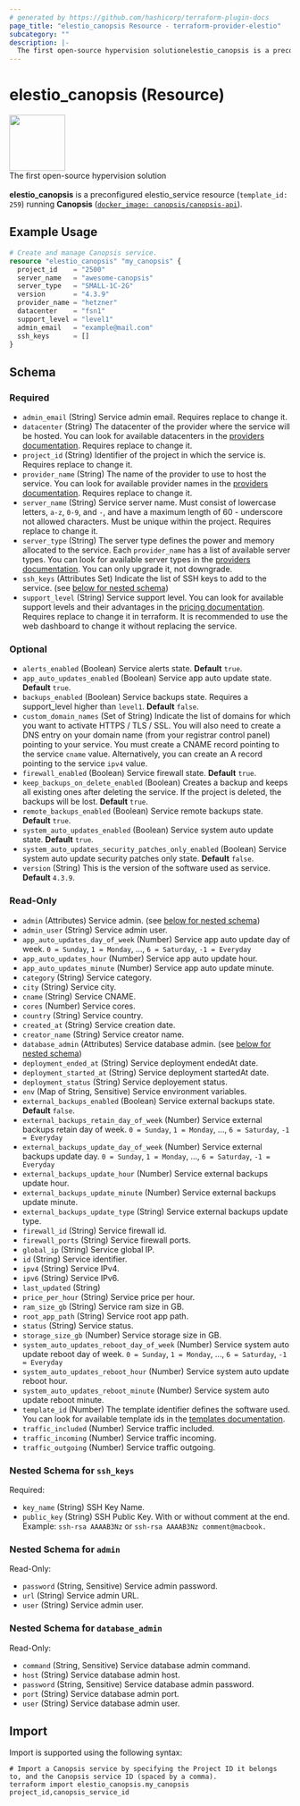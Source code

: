 ```yaml
---
# generated by https://github.com/hashicorp/terraform-plugin-docs
page_title: "elestio_canopsis Resource - terraform-provider-elestio"
subcategory: ""
description: |-
  The first open-source hypervision solutionelestio_canopsis is a preconfigured elestioservice resource (template_id: 259) running Canopsis ([`dockerimage: canopsis/canopsis-api`](https://hub.docker.com/r/canopsis/canopsis-api)).
---
```


# elestio_canopsis (Resource)

<img src="https://cf.appdrag.com/dashboard-openvm-clo-b2d42c/uploads/logo-canopsis-vert-jgxH.png" width="100" /><br/> The first open-source hypervision solution<br/><br/>**elestio_canopsis** is a preconfigured elestio_service resource (`template_id: 259`) running **Canopsis** ([`docker_image: canopsis/canopsis-api`](https://hub.docker.com/r/canopsis/canopsis-api)).

## Example Usage

```terraform
# Create and manage Canopsis service.
resource "elestio_canopsis" "my_canopsis" {
  project_id    = "2500"
  server_name   = "awesome-canopsis"
  server_type   = "SMALL-1C-2G"
  version       = "4.3.9"
  provider_name = "hetzner"
  datacenter    = "fsn1"
  support_level = "level1"
  admin_email   = "example@mail.com"
  ssh_keys      = []
}
```

<!-- schema generated by tfplugindocs -->
## Schema

### Required

- `admin_email` (String) Service admin email. Requires replace to change it.
- `datacenter` (String) The datacenter of the provider where the service will be hosted. You can look for available datacenters in the [providers documentation](https://docs.elest.io/books/elestio-terraform-provider/page/providers-datacenters-and-server-types). Requires replace to change it.
- `project_id` (String) Identifier of the project in which the service is. Requires replace to change it.
- `provider_name` (String) The name of the provider to use to host the service. You can look for available provider names in the [providers documentation](https://docs.elest.io/books/elestio-terraform-provider/page/providers-datacenters-and-server-types). Requires replace to change it.
- `server_name` (String) Service server name. Must consist of lowercase letters, `a-z`, `0-9`, and `-`, and have a maximum length of 60 - underscore not allowed characters. Must be unique within the project. Requires replace to change it.
- `server_type` (String) The server type defines the power and memory allocated to the service. Each `provider_name` has a list of available server types. You can look for available server types in the [providers documentation](https://docs.elest.io/books/elestio-terraform-provider/page/providers-datacenters-and-server-types). You can only upgrade it, not downgrade.
- `ssh_keys` (Attributes Set) Indicate the list of SSH keys to add to the service. (see [below for nested schema](#nestedatt--ssh_keys))
- `support_level` (String) Service support level. You can look for available support levels and their advantages in the [pricing documentation](https://elest.io/pricing). Requires replace to change it in terraform. It is recommended to use the web dashboard to change it without replacing the service.

### Optional

- `alerts_enabled` (Boolean) Service alerts state. **Default** `true`.
- `app_auto_updates_enabled` (Boolean) Service app auto update state. **Default** `true`.
- `backups_enabled` (Boolean) Service backups state.  Requires a support_level higher than `level1`. **Default** `false`.
- `custom_domain_names` (Set of String) Indicate the list of domains for which you want to activate HTTPS / TLS / SSL. You will also need to create a DNS entry on your domain name (from your registrar control panel) pointing to your service. You must create a CNAME record pointing to the service `cname` value. Alternatively, you can create an A record pointing to the service `ipv4` value.
- `firewall_enabled` (Boolean) Service firewall state. **Default** `true`.
- `keep_backups_on_delete_enabled` (Boolean) Creates a backup and keeps all existing ones after deleting the service. If the project is deleted, the backups will be lost. **Default** `true`.
- `remote_backups_enabled` (Boolean) Service remote backups state. **Default** `true`.
- `system_auto_updates_enabled` (Boolean) Service system auto update state. **Default** `true`.
- `system_auto_updates_security_patches_only_enabled` (Boolean) Service system auto update security patches only state. **Default** `false`.
- `version` (String) This is the version of the software used as service. **Default** `4.3.9`.

### Read-Only

- `admin` (Attributes) Service admin. (see [below for nested schema](#nestedatt--admin))
- `admin_user` (String) Service admin user.
- `app_auto_updates_day_of_week` (Number) Service app auto update day of week. `0 = Sunday`, `1 = Monday`, ..., `6 = Saturday`, `-1 = Everyday`
- `app_auto_updates_hour` (Number) Service app auto update hour.
- `app_auto_updates_minute` (Number) Service app auto update minute.
- `category` (String) Service category.
- `city` (String) Service city.
- `cname` (String) Service CNAME.
- `cores` (Number) Service cores.
- `country` (String) Service country.
- `created_at` (String) Service creation date.
- `creator_name` (String) Service creator name.
- `database_admin` (Attributes) Service database admin. (see [below for nested schema](#nestedatt--database_admin))
- `deployment_ended_at` (String) Service deployment endedAt date.
- `deployment_started_at` (String) Service deployment startedAt date.
- `deployment_status` (String) Service deployement status.
- `env` (Map of String, Sensitive) Service environment variables.
- `external_backups_enabled` (Boolean) Service external backups state. **Default** `false`.
- `external_backups_retain_day_of_week` (Number) Service external backups retain day of week. `0 = Sunday`, `1 = Monday`, ..., `6 = Saturday`, `-1 = Everyday`
- `external_backups_update_day_of_week` (Number) Service external backups update day. `0 = Sunday`, `1 = Monday`, ..., `6 = Saturday`, `-1 = Everyday`
- `external_backups_update_hour` (Number) Service external backups update hour.
- `external_backups_update_minute` (Number) Service external backups update minute.
- `external_backups_update_type` (String) Service external backups update type.
- `firewall_id` (String) Service firewall id.
- `firewall_ports` (String) Service firewall ports.
- `global_ip` (String) Service global IP.
- `id` (String) Service identifier.
- `ipv4` (String) Service IPv4.
- `ipv6` (String) Service IPv6.
- `last_updated` (String)
- `price_per_hour` (String) Service price per hour.
- `ram_size_gb` (String) Service ram size in GB.
- `root_app_path` (String) Service root app path.
- `status` (String) Service status.
- `storage_size_gb` (Number) Service storage size in GB.
- `system_auto_updates_reboot_day_of_week` (Number) Service system auto update reboot day of week. `0 = Sunday`, `1 = Monday`, ..., `6 = Saturday`, `-1 = Everyday`
- `system_auto_updates_reboot_hour` (Number) Service system auto update reboot hour.
- `system_auto_updates_reboot_minute` (Number) Service system auto update reboot minute.
- `template_id` (Number) The template identifier defines the software used. You can look for available template ids in the [templates documentation](https://elest.io/fully-managed-services).
- `traffic_included` (Number) Service traffic included.
- `traffic_incoming` (Number) Service traffic incoming.
- `traffic_outgoing` (Number) Service traffic outgoing.

<a id="nestedatt--ssh_keys"></a>
### Nested Schema for `ssh_keys`

Required:

- `key_name` (String) SSH Key Name.
- `public_key` (String) SSH Public Key. With or without comment at the end. Example: `ssh-rsa AAAAB3Nz` or `ssh-rsa AAAAB3Nz comment@macbook.`


<a id="nestedatt--admin"></a>
### Nested Schema for `admin`

Read-Only:

- `password` (String, Sensitive) Service admin password.
- `url` (String) Service admin URL.
- `user` (String) Service admin user.


<a id="nestedatt--database_admin"></a>
### Nested Schema for `database_admin`

Read-Only:

- `command` (String, Sensitive) Service database admin command.
- `host` (String) Service database admin host.
- `password` (String, Sensitive) Service database admin password.
- `port` (String) Service database admin port.
- `user` (String) Service database admin user.

## Import

Import is supported using the following syntax:

```shell
# Import a Canopsis service by specifying the Project ID it belongs to, and the Canopsis service ID (spaced by a comma).
terraform import elestio_canopsis.my_canopsis project_id,canopsis_service_id
```
